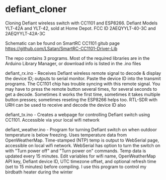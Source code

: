 # defiant_cloner
Cloning Defiant wireless switch with CC1101 and ESP8266. Defiant Models YLT-42A and YLT-42, sold at Home Depot. FCC ID 2AEQYYLT-40-3C and 2AEQYYLT-42A-3C

Schematic can be found on SmartRC CC1101 gitub page https://github.com/LSatan/SmartRC-CC1101-Driver-Lib

The repo contains 3 programs. Most of the required libraries are in the Arduino Library Manager, or download info is listed in the .ino files
    
defiant_rx.ino - Receives Defiant wireless remote signal to decode & display the device ID; outputs to serial monitor. Paste the 
                 device ID into the transmit programs. The CC1101 chip has trouble syncing with this remote signal. You may have to press 
                 the remote button several times, for several seconds to get a decode. Sometimes it works the first time, sometimes 
                 it takes multiple button presses; sometimes reseting the ESP8266 helps too. RTL-SDR with URH can be used to receive and
                 decode the device ID also
                 
defiant_tx.ino - Creates a webpage for controlling Defiant switch using CC1101. Accessible via your local wifi network

defiant_weather.ino - Program for turning Defiant switch on when outdoor temperature is below freezing. Uses temperature data 
                      from OpenWeatherMap. Time-stamped (NTP) temp is output to WebSerial page, accessible on local wifi network. 
                      WebSerial has option to turn the switch on with "Turn power off" and "Turn power on" commands. Temp data
                      is updated every 15 minutes. Edit variables for wifi name, OpenWeatherMap API key, 
                      Defiant device ID, UTC timezone offset, and optional refresh time (set to 15 minutes) before compiling.
                      I use this program to control my birdbath heater during the winter

